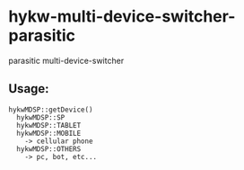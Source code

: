 hykw-multi-device-switcher-parasitic
====================================

parasitic multi-device-switcher

## Usage:
    hykwMDSP::getDevice()
      hykwMDSP::SP
      hykwMDSP::TABLET
      hykwMDSP::MOBILE
        -> cellular phone
      hykwMDSP::OTHERS
        -> pc, bot, etc...
